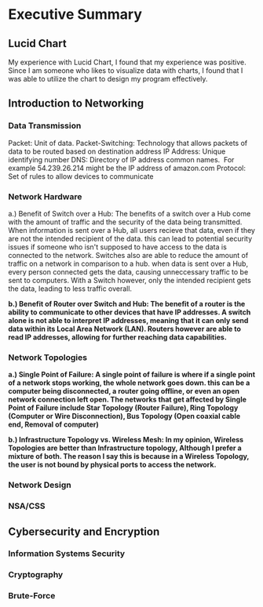  # Executive Summary
## Lucid Chart
My experience with Lucid Chart, I found that my experience was positive. Since I am someone who likes to visualize data with charts, I found that I was able to utilize the chart to design my program effectively.
## Introduction to Networking 
### Data Transmission
 Packet: Unit of data.
 Packet-Switching: Technology that allows packets of data to be routed based on destination address 
 IP Address: Unique identifying number
 DNS: Directory of IP address common names.  For example 54.239.26.214 might be the IP address of amazon.com
 Protocol: Set of rules to allow devices to communicate 
### Network Hardware
 a.) Benefit of Switch over a Hub: The benefits of a switch over a Hub come with the amount of traffic and the security of the data being transmitted. When information is sent over a Hub, all users recieve that data, even if they are not the intended recipient of the data. this can lead to potential security issues if someone who isn't supposed to have access to the data is connected to the network.
 Switches also are able to reduce the amount of traffic on a network in comparison to a hub. when data is sent over a Hub, every person connected gets the data, causing unneccessary traffic to be sent to computers. With a Switch however, only the intended recipient gets the data, leading to less traffic overall.<b/>
 
 b.) Benefit of Router over Switch and Hub: The benefit of a router is the ability to communicate to other devices that have IP addresses. A switch alone is not able to interpret IP addresses, meaning that it can only send data within its Local Area Network (LAN). Routers however are able to read IP addresses, allowing for further reaching data capabilities.<b/>
 
### Network Topologies
 a.) Single Point of Failure: A single point of failure is where if a single point of a network stops working, the whole network goes down. this can be a computer being disconnected, a router going offline, or even an open network connection left open. The networks that get affected by Single Point of Failure include Star Topology (Router Failure), Ring Topology (Computer or Wire Disconnection), Bus Topology (Open coaxial cable end, Removal of computer)<b/>

b.) Infrastructure Topology vs. Wireless Mesh: In my opinion, Wireless Topologies are better than Infrastructure topology, Although I prefer a mixture of both. The reason I say this is because in a Wireless Topology, the user is not bound by physical ports to access the network.
### Network Design
### NSA/CSS
## Cybersecurity and Encryption 
### Information Systems Security 
### Cryptography
### Brute-Force
